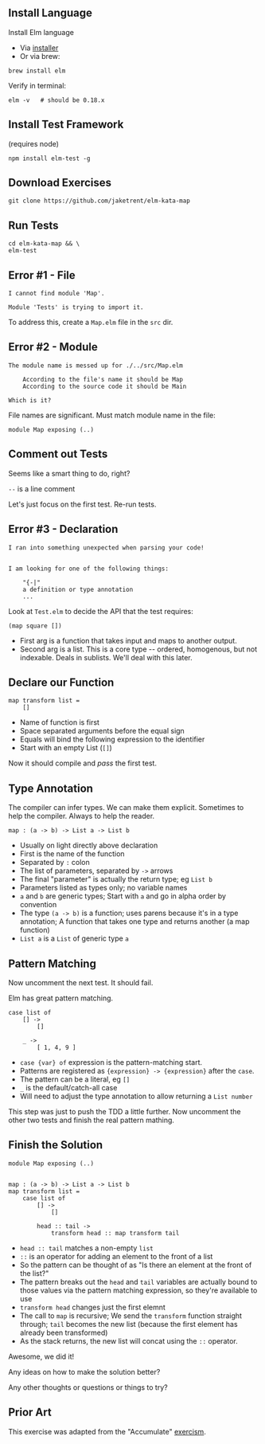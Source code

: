 ## Install Language

Install Elm language 

- Via [installer](https://guide.elm-lang.org/install.html)
- Or via brew: 

```
brew install elm
```

Verify in terminal:

```
elm -v   # should be 0.18.x
```

## Install Test Framework

(requires node)

```
npm install elm-test -g
```

## Download Exercises

```
git clone https://github.com/jaketrent/elm-kata-map
```

## Run Tests

```
cd elm-kata-map && \
elm-test
```

## Error #1 - File

```
I cannot find module 'Map'.

Module 'Tests' is trying to import it.
```

To address this, create a `Map.elm` file in the `src` dir.

## Error #2 - Module

```
The module name is messed up for ./../src/Map.elm

    According to the file's name it should be Map
    According to the source code it should be Main

Which is it?
```

File names are significant.  Must match module name in the file:

```
module Map exposing (..)
```

## Comment out Tests

Seems like a smart thing to do, right?

`--` is a line comment

Let's just focus on the first test.  Re-run tests.


## Error #3 - Declaration

```
I ran into something unexpected when parsing your code!


I am looking for one of the following things:

    "{-|"
    a definition or type annotation
    ...
```

Look at `Test.elm` to decide the API that the test requires:

```
(map square [])
```

- First arg is a function that takes input and maps to another output.
- Second arg is a list.  This is a core type -- ordered, homogenous, but not indexable.  Deals in sublists.  We'll deal with this later.

## Declare our Function

```
map transform list =
    []
```

- Name of function is first
- Space separated arguments before the equal sign
- Equals will bind the following expression to the identifier
- Start with an empty List (`[]`)

Now it should compile and *pass* the first test.

## Type Annotation

The compiler can infer types.  We can make them explicit.  Sometimes to help the compiler.  Always to help the reader.

```
map : (a -> b) -> List a -> List b
```

- Usually on light directly above declaration
- First is the name of the function
- Separated by `:` colon
- The list of parameters, separated by `->` arrows
- The final "parameter" is actually the return type; eg `List b`
- Parameters listed as types only; no variable names
- `a` and `b` are generic types; Start with `a` and go in alpha order by convention
- The type `(a -> b)` is a function; uses parens because it's in a type annotation; A function that takes one type and returns another (a map function)
- `List a` is a `List` of generic type `a`

## Pattern Matching

Now uncomment the next test.  It should fail.

Elm has great pattern matching.

```
case list of
    [] ->
        []

    _ ->
        [ 1, 4, 9 ]
```

- `case {var} of` expression is the pattern-matching start.
- Patterns are registered as `{expression} -> {expression}` after the `case`.  
- The pattern can be a literal, eg `[]`
- `_` is the default/catch-all case
- Will need to adjust the type annotation to allow returning a `List number`

This step was just to push the TDD a little further.  Now uncomment the other two tests and finish the real pattern mathing.

## Finish the Solution

```
module Map exposing (..)


map : (a -> b) -> List a -> List b
map transform list =
    case list of
        [] ->
            []

        head :: tail ->
            transform head :: map transform tail
```

- `head :: tail` matches a non-empty `list`
- `::` is an operator for adding an element to the front of a list
- So the pattern can be thought of as "Is there an element at the front of the list?"
- The pattern breaks out the `head` and `tail` variables are actually bound to those values via the pattern matching expression, so they're available to use
- `transform head` changes just the first elemnt
- The call to `map` is recursive;  We send the `transform` function straight through; `tail` becomes the new list (because the first element has already been transformed)
- As the stack returns, the new list will concat using the `::` operator.

Awesome, we did it!  

Any ideas on how to make the solution better?  

Any other thoughts or questions or things to try?

## Prior Art

This exercise was adapted from the "Accumulate" [exercism](http://www.exercism.io/). 
